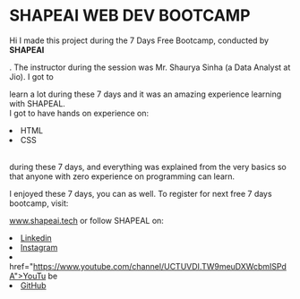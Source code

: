 # SHAPEAI WEB DEV BOOTCAMP

Hi I made this project during the 7 Days Free Bootcamp, conducted by <b> SHAPEAI

</b>. The instructor during the session was Mr. Shaurya Sinha (a Data Analyst at Jio). I got to

learn a lot during these 7 days and it was an amazing experience learning with SHAPEAL. <br>I got to have hands on experience on:

<li>HTML <li>CSS

<br>during these 7 days, and everything was explained from the very basics so that anyone with zero experience on programming can learn.

I enjoyed these 7 days, you can as well. To register for next free 7 days bootcamp, visit:

www.shapeai.tech or follow SHAPEAL on:

<li><a href="https://in.linkedin.com/company/shapeai">Linkedin</a> <li><a href="https://www.instagram.com/shape.ai/?hl=en">Instagram</a> <li><a

href="https://www.youtube.com/channel/UCTUVDI.TW9meuDXWcbmISPdA">YouTu be</a> <li><a href="https://github.com/shapeai">GitHub</a>
